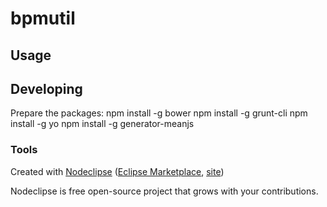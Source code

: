 

# bpmutil



## Usage



## Developing

Prepare the packages:
npm install -g bower
npm install -g grunt-cli
npm install -g yo
npm install -g generator-meanjs


### Tools

Created with [Nodeclipse](https://github.com/Nodeclipse/nodeclipse-1)
 ([Eclipse Marketplace](http://marketplace.eclipse.org/content/nodeclipse), [site](http://www.nodeclipse.org))   

Nodeclipse is free open-source project that grows with your contributions.
